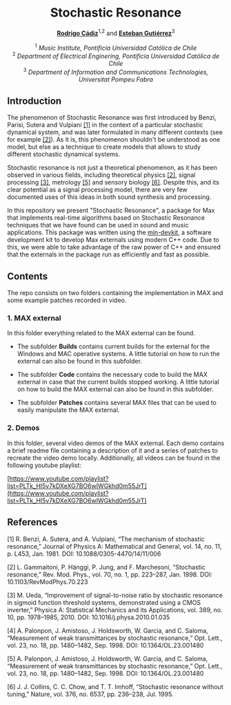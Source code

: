 <div align="center">
  
# Stochastic Resonance

[**Rodrigo Cádiz**](https://rodrigocadiz.com/music/)<sup>1,2</sup> and [**Esteban Gutiérrez**](https://github.com/cordutie)<sup>3</sup>

<sup>1</sup> *Music Institute, Pontificia Universidad Católica de Chile* <br>
<sup>2</sup> *Department of Electrical Enginering, Pontificia Universidad Católica de Chile* <br>
<sup>3</sup> *Department of Information and Communications Technologies, Universitat Pompeu Fabra* <br>

<div align="left">

## Introduction

The phenomenon of Stochastic Resonance was first introduced by Benzi, Parisi, Sutera and Vulpiani [[1]](#1) in the context of a particular stochastic dynamical system, and was later formulated in many different contexts (see for example [[2]](#2)). As it is, this phenomenon shouldn't be understood as one model, but else as a technique to create models that allows to study different stochastic dynamical systems.

Stochastic resonance is not just a theoretical phenomenon, as it has been observed in various fields, including theoretical physics [[2]](#2), signal processing [[3]](#3), metrology [[5]](#5) and sensory biology [[6]](#6). Despite this, and its clear potential as a signal processing model, there are very few documented uses of this ideas in both sound synthesis and processing.

In this repository we present "Stochastic Resonance", a package for Max that implements real-time algorithms based on Stochastic Resonance techniques that we have found can be used in sound and music applications. This package was written using the [min-devkit](https://github.com/Cycling74/min-devkit), a software development kit to develop Max externals using modern C++ code. Due to this, we were able to take advantage of the raw power of C++ and ensured that the externals in the package run as efficiently and fast as possible.

## Contents

The repo consists on two folders containing the implementation
in MAX and some example patches recorded in video.

### 1. MAX external

In this folder everything related to the MAX external can be found.

- The subfolder **Builds** contains current builds for the external
for the Windows and MAC operative systems. A little tutorial on how
to run the external can also be found in this subfolder.

- The subfolder **Code** contains the necessary code to build the MAX
external in case that the current builds stopped working. A little
tutorial on how to build the MAX external can also be found in this
subfolder.

- The subfolder **Patches** contains several MAX files that can be used 
to easily manipulate the MAX external. 

### 2. Demos

In this folder, several video demos of the MAX external. Each demo 
contains a brief readme file containing a description of it and a series 
of patches to recreate the video demo locally. Additionally, all videos can be found in the following youtube playlist:

[https://www.youtube.com/playlist?list=PLTk_Hl5v7kDXeXG7BO6wIWGkhd0m55JrT](https://www.youtube.com/playlist?list=PLTk_Hl5v7kDXeXG7BO6wIWGkhd0m55JrT)


## References

<a id="1">[1]</a> R. Benzi, A. Sutera, and A. Vulpiani, “The mechanism of stochastic resonance,” Journal of Physics A: Mathematical and General, vol. 14, no. 11, p. L453, Jan. 1981. DOI: 10.1088/0305-4470/14/11/006

<a id="2">[2]</a> L. Gammaitoni, P. Hänggi, P. Jung, and F. Marchesoni, “Stochastic resonance,” Rev. Mod. Phys., vol. 70, no. 1, pp. 223–287, Jan. 1998. DOI: 10.1103/RevModPhys.70.223

<a id="3">[3]</a> M. Ueda, “Improvement of signal-to-noise ratio by stochastic resonance in sigmoid function threshold systems, demonstrated using a CMOS inverter,” Physica A: Statistical Mechanics and its Applications, vol. 389, no. 10, pp. 1978–1985, 2010. DOI: 10.1016/j.physa.2010.01.035

<a id="4">[4]</a> A. Palonpon, J. Amistoso, J. Holdsworth, W. Garcia, and C. Saloma, “Measurement of weak transmittances by stochastic resonance,” Opt. Lett., vol. 23, no. 18, pp. 1480–1482, Sep. 1998. DOI: 10.1364/OL.23.001480

<a id="5">[5]</a> A. Palonpon, J. Amistoso, J. Holdsworth, W. Garcia, and C. Saloma, “Measurement of weak transmittances by stochastic resonance,” Opt. Lett., vol. 23, no. 18, pp. 1480–1482, Sep. 1998. DOI: 10.1364/OL.23.001480

<a id="6">[6]</a> J. J. Collins, C. C. Chow, and T. T. Imhoff, “Stochastic resonance without tuning,” Nature, vol. 376, no. 6537, pp. 236–238, Jul. 1995.
